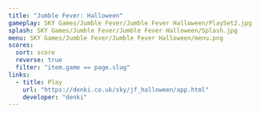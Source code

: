 ```yaml
---
title: "Jumble Fever: Halloween"
gameplay: SKY Games/Jumble Fever/Jumble Fever Halloween/PlaySet2.jpg
splash: SKY Games/Jumble Fever/Jumble Fever Halloween/Splash.jpg
menu: SKY Games/Jumble Fever/Jumble Fever Halloween/menu.png
scores:
  sort: score
  reverse: true
  filter: "item.game == page.slug"
links:
  - title: Play
    url: "https://denki.co.uk/sky/jf_halloween/app.html"
    developer: "denki"
---
```


